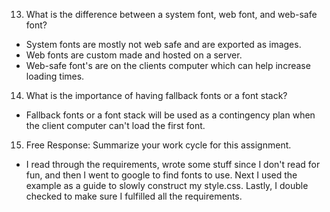 13. What is the difference between a system font, web font, and web-safe font?
- System fonts are mostly not web safe and are exported as images.
- Web fonts are custom made and hosted on a server.
- Web-safe font's are on the clients computer which can help increase loading times.
14. What is the importance of having fallback fonts or a font stack?
- Fallback fonts or a font stack will be used as a contingency plan when the client computer can't load the first font.
15. Free Response: Summarize your work cycle for this assignment.
- I read through the requirements, wrote some stuff since I don't read for fun, and
then I went to google to find fonts to use. Next I used the example as a guide to slowly construct my style.css.
Lastly, I double checked to make sure I fulfilled all the requirements.
